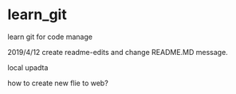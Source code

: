 # learn_git
learn git for code manage

2019/4/12 create readme-edits and change README.MD message.

local upadta

how to create new flie to web?